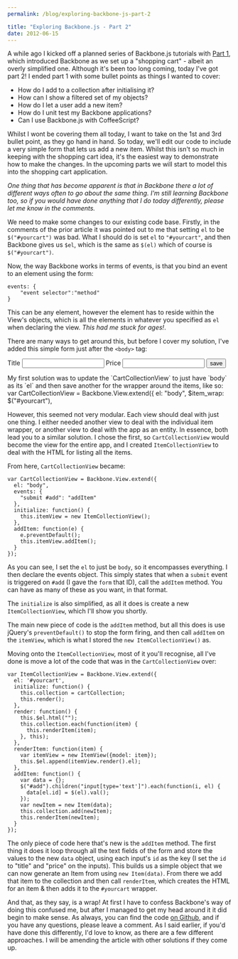 ```yaml
---
permalink: /blog/exploring-backbone-js-part-2

title: "Exploring Backbone.js - Part 2"
date: 2012-06-15
---
```


A while ago I kicked off a planned series of Backbone.js tutorials with [Part 1](http://javascriptplayground.com/blog/2012/04/backbone-js-tutorial-1), which introduced Backbone as we set up a "shopping cart" - albeit an overly simplified one. Although it's been too long coming, today I've got part 2! I ended part 1 with some bullet points as things I wanted to cover:

* How do I add to a collection after initialising it?
* How can I show a filtered set of my objects?
* How do I let a user add a new item?
* How do I unit test my Backbone applications?
* Can I use Backbone.js with CoffeeScript?

Whilst I wont be covering them all today, I want to take on the 1st and 3rd bullet point, as they go hand in hand. So today, we'll edit our code to include a very simple form that lets us add a new item. Whilst this isn't so much in keeping with the shopping cart idea, it's the easiest way to demonstrate how to make the changes. In the upcoming parts we will start to model this into the shopping cart application.

_One thing that has become apparent is that in Backbone there a lot of different ways often to go about the same thing. I'm still learning Backbone too, so if you would have done anything that I do today differently, please let me know in the comments._

We need to make some changes to our existing code base. Firstly, in the comments of the prior article it was pointed out to me that setting `el` to be `$("#yourcart")` was bad. What I should do is set `el` to `"#yourcart"`, and then Backbone gives us `$el`, which is the same as `$(el)` which of course is `$("#yourcart")`.

Now, the way Backbone works in terms of events, is that you bind an event to an element using the form:

    events: {
    	"event selector":"method"
    }

This can be any element, however the element has to reside within the View's objects, which is all the elements in whatever you specified as `el` when declaring the view. _This had me stuck for ages!_.

There are many ways to get around this, but before I cover my solution, I've added this simple form just after the `<body>` tag:
<form id="add">
<label>Title</label>
<input id="title" type="text" />
<label>Price</label>
<input id="price" type="text" />
<input type="submit" value="save" />
</form>
My first solution was to update the `CartCollectionView` to just have `body` as its `el` and then save another for the wrapper around the items, like so:
var CartCollectionView = Backbone.View.extend({
el: "body",
$item_wrap: $("#yourcart"),

However, this seemed not very modular. Each view should deal with just one thing. I either needed another view to deal with the individual item wrapper, or another view to deal with the app as an entity. In essence, both lead you to a similar solution. I chose the first, so `CartCollectionView` would become the view for the entire app, and I created `ItemCollectionView` to deal with the HTML for listing all the items.

From here, `CartCollectionView` became:

    var CartCollectionView = Backbone.View.extend({
      el: "body",
      events: {
        "submit #add": "addItem"
      },
      initialize: function() {
        this.itemView = new ItemCollectionView();
      },
      addItem: function(e) {
        e.preventDefault();
        this.itemView.addItem();
      }
    });

As you can see, I set the `el` to just be `body`, so it encompasses everything. I then declare the events object. This simply states that when a `submit` event is triggered on `#add` (I gave the `form` that ID), call the `addItem` method. You can have as many of these as you want, in that format.

The `initialize` is also simplified, as all it does is create a new `ItemCollectionView`, which I'll show you shortly.

The main new piece of code is the `addItem` method, but all this does is use jQuery's `preventDefault()` to stop the form firing, and then call `addItem` on the `itemView`, which is what I stored the `new ItemCollectionView()` as.

Moving onto the `ItemCollectionView`, most of it you'll recognise, all I've done is move a lot of the code that was in the `CartCollectionView` over:

    var ItemCollectionView = Backbone.View.extend({
      el: '#yourcart',
      initialize: function() {
        this.collection = cartCollection;
        this.render();
      },
      render: function() {
        this.$el.html("");
        this.collection.each(function(item) {
          this.renderItem(item);
        }, this);
      },
      renderItem: function(item) {
        var itemView = new ItemView({model: item});
        this.$el.append(itemView.render().el);
      },
      addItem: function() {
        var data = {};
        $("#add").children("input[type='text']").each(function(i, el) {
          data[el.id] = $(el).val();
        });
        var newItem = new Item(data);
        this.collection.add(newItem);
        this.renderItem(newItem);
      }
    });

The only piece of code here that's new is the `addItem` method. The first thing it does it loop through all the text fields of the form and store the values to the new `data` object, using each input's `id` as the key (I set the `id` to "title" and "price" on the inputs). This builds us a simple object that we can now generate an Item from using `new Item(data)`. From there we add that item to the collection and then call `renderItem`, which creates the HTML for an item & then adds it to the `#yourcart` wrapper.

And that, as they say, is a wrap! At first I have to confess Backbone's way of doing this confused me, but after I managed to get my head around it it did begin to make sense. As always, you can find the code [on Github](https://github.com/jackfranklin/JS-Playground-Backbone/tree/tutorial2), and if you have any questions, please leave a comment. As I said earlier, if you'd have done this differently, I'd love to know, as there are a few different approaches. I will be amending the article with other solutions if they come up.
